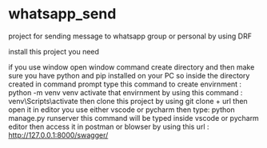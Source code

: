 # whatsapp_send
project for sending message to whatsapp group or personal by using DRF

install this project you need


if you use window open window command
create directory and then make sure you have python and pip installed on your PC
so inside the directory created in command prompt type this command to create envirnment :  python -m venv venv
activate that envirnment by using this command : venv\Scripts\activate
then clone this project by using git clone + url
then open it in editor you use either vscode or pycharm
then type: python manage.py runserver 
this command will be typed inside vscode or pycharm editor
then access it in postman or blowser by using this url : http://127.0.0.1:8000/swagger/
